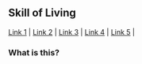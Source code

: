 ## Skill of Living

[Link 1](https://google.com)  |  [Link 2](https://google.com)  |  [Link 3](https://google.com)  |  [Link 4](https://google.com)  |  [Link 5](https://google.com)  |  

### What is this?






